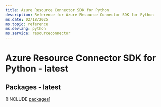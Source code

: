 ```yaml
---
title: Azure Resource Connector SDK for Python
description: Reference for Azure Resource Connector SDK for Python
ms.date: 02/18/2025
ms.topic: reference
ms.devlang: python
ms.service: resourceconnector
---
```

# Azure Resource Connector SDK for Python - latest
## Packages - latest
[!INCLUDE [packages](resource-connector-index.md)]